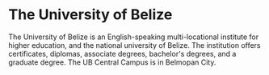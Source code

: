 # The University of Belize

The University of Belize is an English-speaking multi-locational institute for higher education, and the national university of Belize. The institution offers certificates, diplomas, associate degrees, bachelor's degrees, and a graduate degree. The UB Central Campus is in Belmopan City.
